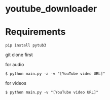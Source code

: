 # youtube_downloader

# Requirements

```  
pip install pytub3  
```


git clone first

for audio  
```
$ python main.py -a -v "[YouTube video URL]"  
```
for videos 
```
$ python main.py -v "[YouTube video URL]"
```
